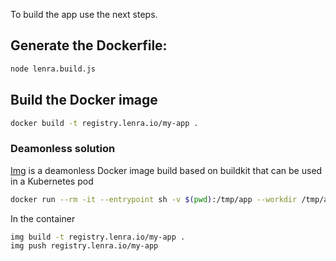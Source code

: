To build the app use the next steps.

## Generate the Dockerfile:

```bash
node lenra.build.js
```

## Build the Docker image

```bash
docker build -t registry.lenra.io/my-app .
```

### Deamonless solution

[Img](https://github.com/genuinetools/img) is a deamonless Docker image build based on buildkit that can be used in a Kubernetes pod

```bash
docker run --rm -it --entrypoint sh -v $(pwd):/tmp/app --workdir /tmp/app --security-opt seccomp=unconfined --security-opt apparmor=unconfined r.j3ss.co/img
```

In the container
```bash
img build -t registry.lenra.io/my-app .
img push registry.lenra.io/my-app
```